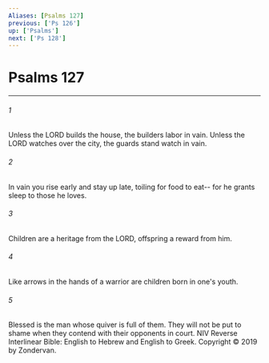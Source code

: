 ```yaml
---
Aliases: [Psalms 127]
previous: ['Ps 126']
up: ['Psalms']
next: ['Ps 128']
---
```

# Psalms 127

***


###### 1 
Unless the LORD builds the house, the builders labor in vain. Unless the LORD watches over the city, the guards stand watch in vain. 

###### 2 
In vain you rise early and stay up late, toiling for food to eat-- for he grants sleep to those he loves. 

###### 3 
Children are a heritage from the LORD, offspring a reward from him. 

###### 4 
Like arrows in the hands of a warrior are children born in one's youth. 

###### 5 
Blessed is the man whose quiver is full of them. They will not be put to shame when they contend with their opponents in court. NIV Reverse Interlinear Bible: English to Hebrew and English to Greek. Copyright © 2019 by Zondervan.
